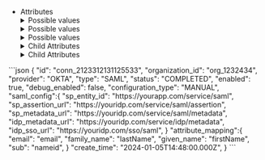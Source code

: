 <IntersectingHeader id="tag/Connection" title="Connection" />
<div className="row section">
    <div className="col col--6">
    </div>
    <div className="col col--6">
        <Endpoints tag="Connection" excludeEndpoints={[
            { method: "get", label: "/api/v1/providers" }
        ]} />
    </div>
</div>
<IntersectingHeader id="tag/Connection/object" title="The Connection Object" subheading="true" classList="ApiCategoryList" />
<div className="row section">
    <div className="col col--6">
        <ul className="ApiReference-Parameters">
            <li className="ApiReference-Parameter header">Attributes</li>
            <Parameter attrKey="id" type="string" description="Unique ID of the Connection" />
            <Parameter attrKey="organization_id" type="string" description="Organization ID to which this connection belongs to." />
            <Parameter attrKey="provider" type="enum" description="">
                <details>
                    <summary>Possible values</summary>
                    <Parameter attrKey="OKTA" />
                    <Parameter attrKey="GOOGLE" />
                    <Parameter attrKey="MICROSOFT_AD" />
                    <Parameter attrKey="AUTH0" />
                    <Parameter attrKey="ONELOGIN" />
                    <Parameter attrKey="PING_IDENTITY" />
                    <Parameter attrKey="JUMPCLOUD" />
                    <Parameter attrKey="CUSTOM" />
                </details>
            </Parameter>
            <Parameter attrKey="status" type="enum" description="">
                <details>
                    <summary>Possible values</summary>
                    <Parameter attrKey="DRAFT" />
                    <Parameter attrKey="IN_PROGRESS" />
                    <Parameter attrKey="COMPLETED" />
                </details>
            </Parameter>
            <Parameter attrKey="enabled" type="boolean" description="" />
            <Parameter attrKey="type" type="enum" description="">
                <details>
                    <summary>Possible values</summary>
                    <Parameter attrKey="OIDC" />
                    <Parameter attrKey="SAML" />
                </details>
            </Parameter>
            <Parameter attrKey="saml_config" type="object" description="">
                <details>
                    <summary>Child Attributes</summary>
                    <Parameter attrKey="sp_entity_id" type="string" />
                    <Parameter attrKey="sp_assertion_url" type="string" />
                    <Parameter attrKey="sp_metadata_url" type="string" />
                    <Parameter attrKey="idp_entity_id" type="string" />
                    <Parameter attrKey="idp_sso_url" type="string" />
                    <Parameter attrKey="idp_metadata_url" type="string" />
                    <Parameter attrKey="idp_certificates" type="array object">
                        <details>
                            <summary>Child Attributes</summary>
                            <Parameter attrKey="certificate" type="string" />
                            <Parameter attrKey="expiry_time" type="string" />
                            <Parameter attrKey="issuer" type="string" />
                            <Parameter attrKey="create_time" type="string" />
                        </details>
                    </Parameter>
                    <Parameter attrKey="idp_sso_request_binding" type="enum" description="">
                        <details>
                            <summary>Possible values</summary>
                            <Parameter attrKey="POST" />
                            <Parameter attrKey="REDIRECT" />
                        </details>
                    </Parameter>
                    <Parameter attrKey="idp_slo_url" type="string" description="" />
                    <Parameter attrKey="idp_slo_request_binding" type="enum" description="">
                        <details>
                            <summary>Possible values</summary>
                            <Parameter attrKey="POST" />
                            <Parameter attrKey="REDIRECT" />
                        </details>
                    </Parameter>
                    <Parameter attrKey="saml_signing_option" type="enum" description="">
                        <details>
                            <summary>Possible values</summary>
                            <Parameter attrKey="NO_SIGNING" />
                            <Parameter attrKey="SAML_ONLY_RESPONSE_SIGNING" />
                            <Parameter attrKey="SAML_ONLY_ASSERTION_SIGNING" />
                            <Parameter attrKey="SAML_RESPONSE_ASSERTION_SIGNING" />
                        </details>
                    </Parameter>
                    <Parameter attrKey="assertion_encrypted" type="boolean" description="" />
                    <Parameter attrKey="want_request_signed" type="boolean" description="" />
                </details>
            </Parameter>
            <Parameter attrKey="oidc_config" type="object" description="">
                <details>
                    <summary>Child Attributes</summary>
                    <Parameter attrKey="authorize_uri" type="string" description="" />
                    <Parameter attrKey="token_uri" type="string" description="" />
                    <Parameter attrKey="discovery_endpoint" type="string" description="" />
                    <Parameter attrKey="user_info_uri" type="string" description="" />
                    <Parameter attrKey="jwks_uri" type="string" description="" />
                    <Parameter attrKey="issuer" type="string" description="" />
                    <Parameter attrKey="redirect_uri" type="string" description="" />
                    <Parameter attrKey="client_id" type="string" description="" />
                    <Parameter attrKey="client_secret" type="string" description="" />
                    <Parameter attrKey="scopes" type="string" description="" />
                    <Parameter attrKey="pkce_enabled" type="boolean" description="" />
                    <Parameter attrKey="token_auth_type" type="string" description="" />
                </details>
            </Parameter>
            <Parameter attrKey="create_time" type="string" description="Timestamp at which this organization record was created in ISO 8601 format" />
            <Parameter attrKey="update_time" type="string" description="Timestamp at which this organization record was last updated in ISO 8601 format" />
        </ul>
    </div>
    <div className="col col--6">
        <div className="scalar-card-sticky">
            <CodeWithHeader title="Connection Object">
                ```json
                {
                    "id": "conn_2123312131125533",
                    "organization_id": "org_1232434",
                    "provider": "OKTA",
                    "type": "SAML",
                    "status": "COMPLETED",
                    "enabled": true,
                    "debug_enabled": false,
                    "configuration_type": "MANUAL",
                    "saml_config":{
                        "sp_entity_id": "https://yourapp.com/service/saml",
                        "sp_assertion_url": "https://youridp.com/service/saml/assertion",
                        "sp_metadata_url": "https://youridp.com/service/saml/metadata",
                        "idp_metadata_url": "https://youridp.com/service/idp/metadata",
                        "idp_sso_url": "https://youridp.com/sso/saml",
                    }
                    "attribute_mapping":{
                        "email": "email",
                        "family_name": "lastName",
                        "given_name": "firstName",
                        "sub": "nameid",
                    }
                    "create_time": "2024-01-05T14:48:00.000Z",
                }
                ```
            </CodeWithHeader>
        </div>
    </div>
</div>
<APIEndpoint tag="Connection" method="get" endpoint="/api/v1/connections" />
<APIEndpoint tag="Connection" method="get" endpoint="/api/v1/organizations/{organization_id}/connections/{id}" />
<APIEndpoint tag="Connection" method="patch" endpoint="/api/v1/organizations/{organization_id}/connections/{id}:disable" />
<APIEndpoint tag="Connection" method="patch" endpoint="/api/v1/organizations/{organization_id}/connections/{id}:enable" />
